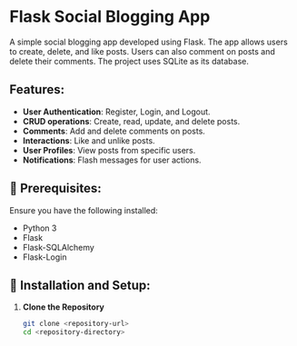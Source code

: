 # Flask Social Blogging App

A simple social blogging app developed using Flask. The app allows users to create, delete, and like posts. Users can also comment on posts and delete their comments. The project uses SQLite as its database.

##  Features:

- **User Authentication**: Register, Login, and Logout.
- **CRUD operations**: Create, read, update, and delete posts.
- **Comments**: Add and delete comments on posts.
- **Interactions**: Like and unlike posts.
- **User Profiles**: View posts from specific users.
- **Notifications**: Flash messages for user actions.

## 📌 Prerequisites:

Ensure you have the following installed:

- Python 3
- Flask
- Flask-SQLAlchemy
- Flask-Login

## 🔧 Installation and Setup:

1. **Clone the Repository**
   ```bash
   git clone <repository-url>
   cd <repository-directory>


